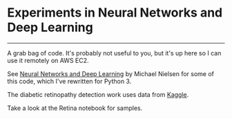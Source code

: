 # Experiments in Neural Networks and Deep Learning

<hr>

A grab bag of code. It's probably not useful to you, but it's up here so I can use it remotely on AWS EC2.

See [Neural Networks and Deep Learning](http://neuralnetworksanddeeplearning.com) by Michael Nielsen for some of this code, which I've rewritten for Python 3.

The diabetic retinopathy detection work uses data from [Kaggle](https://www.kaggle.com/c/diabetic-retinopathy-detection/data).

Take a look at the Retina notebook for samples.